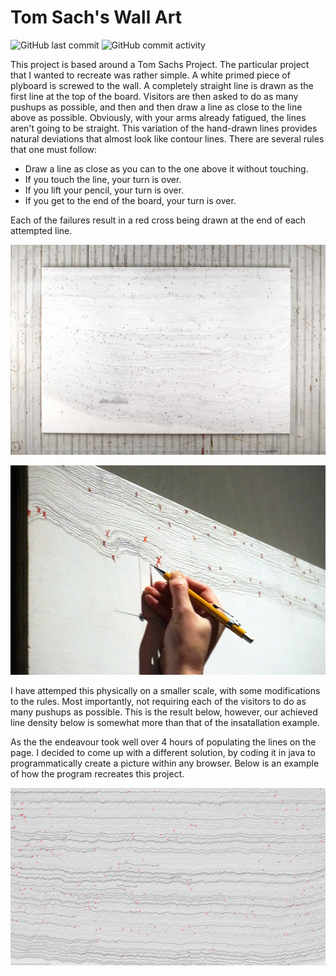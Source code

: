 # Tom Sach's Wall Art
![GitHub last commit](https://img.shields.io/github/last-commit/steviedas/TomSachsWall)
![GitHub commit activity](https://img.shields.io/github/commit-activity/w/steviedas/TomSachsWall)

This project is based around a Tom Sachs Project. The particular project that I wanted to recreate was rather simple. A white primed piece of plyboard is screwed to the wall. A completely straight line is drawn as the first line at the top of the board. Visitors are then asked to do as many pushups as possible, and then and then draw a line as close to the line above as possible. Obviously, with your arms already fatigued, the lines aren't going to be straight. This variation of the hand-drawn lines provides natural deviations that almost look like contour lines. There are several rules that one must follow:
* Draw a line as close as you can to the one above it without touching.
* If you touch the line, your turn is over.
* If you lift your pencil, your turn is over.
* If you get to the end of the board, your turn is over.

Each of the failures result in a red cross being drawn at the end of each attempted line.

<p align="center">
<img src="https://raw.githubusercontent.com/steviedas/TomSachsWall/main/Pictures/TomSachsWood.jpg"
  alt="Size Limit comment in pull request about bundle size changes"
</p>

<p align="center">
<img src="https://raw.githubusercontent.com/steviedas/TomSachsWall/main/Pictures/TomSachsWood1.jpg"
  alt="Size Limit comment in pull request about bundle size changes"
</p>

I have attemped this physically on a smaller scale, with some modifications to the rules. Most importantly, not requiring each of the visitors to do as many pushups as possible. This is the result below, however, our achieved line density below is somewhat more than that of the insatallation example.  

As the the endeavour took well over 4 hours of populating the lines on the page. I decided to come up with a different solution, by coding it in java to programmatically create a picture within any browser. Below is an example of how the program recreates this project.
  
<p align="center">
<img src="https://raw.githubusercontent.com/steviedas/TomSachsWall/main/Pictures/4k_image.png"
  alt="Size Limit comment in pull request about bundle size changes"
</p>
